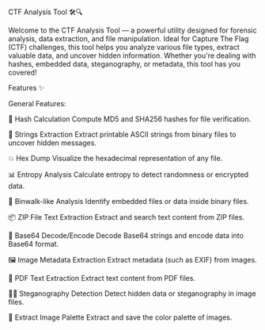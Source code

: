 CTF Analysis Tool 🛠️🔍

Welcome to the CTF Analysis Tool — a powerful utility designed for forensic analysis, data extraction, and file manipulation. Ideal for Capture The Flag (CTF) challenges, this tool helps you analyze various file types, extract valuable data, and uncover hidden information. Whether you're dealing with hashes, embedded data, steganography, or metadata, this tool has you covered!

Features ✨

General Features:

🧩 Hash Calculation
Compute MD5 and SHA256 hashes for file verification.

🔎 Strings Extraction
Extract printable ASCII strings from binary files to uncover hidden messages.

💥 Hex Dump
Visualize the hexadecimal representation of any file.

📊 Entropy Analysis
Calculate entropy to detect randomness or encrypted data.

🔧 Binwalk-like Analysis
Identify embedded files or data inside binary files.

📦 ZIP File Text Extraction
Extract and search text content from ZIP files.

🔑 Base64 Decode/Encode
Decode Base64 strings and encode data into Base64 format.

🖼️ Image Metadata Extraction
Extract metadata (such as EXIF) from images.

📄 PDF Text Extraction
Extract text content from PDF files.

🕵️‍♂️ Steganography Detection
Detect hidden data or steganography in image files.

🎨 Extract Image Palette
Extract and save the color palette of images.